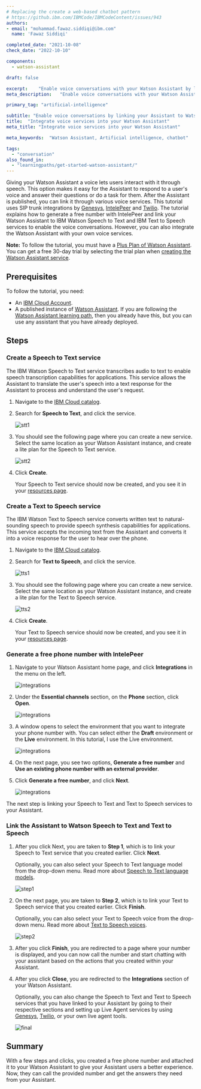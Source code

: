 ```yaml
---
# Replacing the create a web-based chatbot pattern
# https://github.ibm.com/IBMCode/IBMCodeContent/issues/943
authors:
- email: "mohammad.fawaz.siddiqi@ibm.com"
  name: 'Fawaz Siddiqi'

completed_date:	"2021-10-08"
check_date: "2022-10-10"

components:
  - watson-assistant

draft: false

excerpt:	"Enable voice conversations with your Watson Assistant by linking your Assistant to IBM Watson Speech to Text and IBM Text to Speech services."
meta_description:	"Enable voice conversations with your Watson Assistant by linking your Assistant to IBM Watson Speech to Text and IBM Text to Speech services."

primary_tag: "artificial-intelligence"

subtitle: "Enable voice conversations by linking your Assistant to Watson speech services"
title:	"Integrate voice services into your Watson Assistant"
meta_title:	"Integrate voice services into your Watson Assistant"

meta_keywords:	"Watson Assistant, Artificial intelligence, chatbot"

tags:
  - "conversation"
also_found_in:
  - "learningpaths/get-started-watson-assistant/"
---
```


Giving your Watson Assistant a voice lets users interact with it through speech. This option makes it easy for the Assistant to respond to a user's voice and answer their questions or do a task for them. After the Assistant is published, you can link it through various voice services. This tutorial uses SIP trunk integrations by [Genesys](https://www.genesys.com), [IntelePeer](https://intelepeer.com) and [Twilio](https://www.twilio.com). The tutorial explains how to generate a free number with IntelePeer and link your Watson Assistant to IBM Watson Speech to Text and IBM Text to Speech services to enable the voice conversations. However, you can also integrate the Watson Assistant with your own voice services.

**Note:** To follow the tutorial, you must have a [Plus Plan of Watson Assistant](https://cloud.ibm.com/catalog/services/watson-assistant?cm_sp=ibmdev-_-developer-tutorials-_-cloudreg). You can get a free 30-day trial by selecting the trial plan when [creating the Watson Assistant service](https://cloud.ibm.com/catalog/services/watson-assistant?cm_sp=ibmdev-_-developer-tutorials-_-cloudreg).

## Prerequisites

To follow the tutorial, you need:

* An [IBM Cloud Account](https://cloud.ibm.com/registration/trial?cm_sp=ibmdev-_-developer-tutorials-_-cloudreg).
* A published instance of [Watson Assistant](https://cloud.ibm.com/catalog/services/watson-assistant?cm_sp=ibmdev-_-developer-tutorials-_-cloudreg). If you are following the [Watson Assistant learning path](https://developer.ibm.com/learningpaths/get-started-watson-assistant), then you already have this, but you can use any assistant that you have already deployed.

## Steps

### Create a Speech to Text service

The IBM Watson Speech to Text service transcribes audio to text to enable speech transcription capabilities for applications. This service allows the Assistant to translate the user's speech into a text response for the Assistant to process and understand the user's request.

1. Navigate to the [IBM Cloud catalog](https://cloud.ibm.com/catalog/services?cm_sp=ibmdev-_-developer-tutorials-_-cloudreg).

1. Search for **Speech to Text**, and click the service.

    ![stt1](images/stt1.png)

1. You should see the following page where you can create a new service. Select the same location as your Watson Assistant instance, and create a lite plan for the Speech to Text service.

    ![stt2](images/stt2.png)

1. Click **Create**.

    Your Speech to Text service should now be created, and you see it in your [resources page](https://cloud.ibm.com/resources).

### Create a Text to Speech service

The IBM Watson Text to Speech service converts written text to natural-sounding speech to provide speech synthesis capabilities for applications. This service accepts the incoming text from the Assistant and converts it into a voice response for the user to hear over the phone.

1. Navigate to the [IBM Cloud catalog](https://cloud.ibm.com/catalog/services?cm_sp=ibmdev-_-developer-tutorials-_-cloudreg).

1. Search for **Text to Speech**, and click the service.

    ![tts1](images/tts1.png)

1. You should see the following page where you can create a new service. Select the same location as your Watson Assistant instance, and create a lite plan for the Text to Speech service.

    ![tts2](images/tts2.png)

1. Click **Create**.

    Your Text to Speech service should now be created, and you see it in your [resources page](https://cloud.ibm.com/resources).

### Generate a free phone number with IntelePeer

1. Navigate to your Watson Assistant home page, and click **Integrations** in the menu on the left.

    ![integrations](images/integ1.png)

1. Under the **Essential channels** section, on the **Phone** section, click **Open**.

    ![integrations](images/integ2.png)

1. A window opens to select the environment that you want to integrate your phone number with. You can select either the **Draft** environment or the **Live** environment. In this tutorial, I use the Live environment.

    ![integrations](images/integ3.png)

1. On the next page, you see two options, **Generate a free number** and **Use an existing phone number with an external provider**.

1. Click **Generate a free number**, and click **Next**.

    ![integrations](images/integ4.png)

The next step is linking your Speech to Text and Text to Speech services to your Assistant.

### Link the Assistant to Watson Speech to Text and Text to Speech

1. After you click Next, you are taken to **Step 1**, which is to link your Speech to Text service that you created earlier. Click **Next**.

    Optionally, you can also select your Speech to Text language model from the drop-down menu. Read more about [Speech to Text language models](https://cloud.ibm.com/docs/speech-to-text).

    ![step1](images/step1.png)

1. On the next page, you are taken to **Step 2**, which is to link your Text to Speech service that you created earlier. Click **Finish**.

    Optionally, you can also select your Text to Speech voice from the drop-down menu. Read more about [Text to Speech voices](https://cloud.ibm.com/docs/text-to-speech).

    ![step2](images/step2.png)

1. After you click **Finish**, you are redirected to a page where your number is displayed, and you can now call the number and start chatting with your assistant based on the actions that you created within your Assistant.

1. After you click **Close**, you are redirected to the **Integrations** section of your Watson Assistant.

    Optionally, you can also change the Speech to Text and Text to Speech services that you have linked to your Assistant by going to their respective sections and setting up Live Agent services by using [Genesys](https://www.genesys.com), [Twilio](https://www.twilio.com), or your own live agent tools.

    ![final](images/final1.png)

## Summary

With a few steps and clicks, you created a free phone number and attached it to your Watson Assistant to give your Assistant users a better experience. Now, they can call the provided number and get the answers they need from your Assistant.
